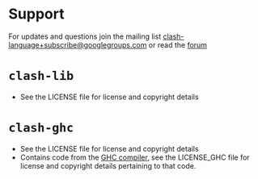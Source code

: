 # Support
For updates and questions join the mailing list clash-language+subscribe@googlegroups.com or read the [forum](https://groups.google.com/d/forum/clash-language)

# `clash-lib`
  * See the LICENSE file for license and copyright details

# `clash-ghc`
  * See the LICENSE file for license and copyright details
  * Contains code from the [GHC compiler](http://haskell.org/ghc), see the
    LICENSE_GHC file for license and copyright details pertaining to that code.
